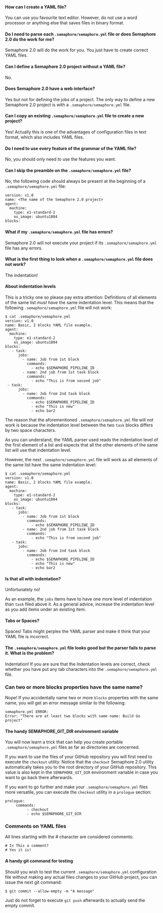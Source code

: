 #### How can I create a YAML file?

You can use you favourite text editor. However, do not use a word
processor or anything else that saves files in binary format.

#### Do I need to parse each `.semaphore/semaphore.yml` file or does Semaphore 2.0 do the work for me?

Semaphore 2.0 will do the work for you. You just have to create correct
YAML files.

#### Can I define a Semaphore 2.0 project without a YAML file?

No.

#### Does Semaphore 2.0 have a web interface?

Yes but not for defining the jobs of a project. The only way to define a
new Semaphore 2.0 project is with a `.semaphore/semaphore.yml` file.

#### Can I copy an existing `.semaphore/semaphore.yml` file to create a new project?

Yes! Actually this is one of the advantages of configuration files in
text format, which also includes YAML files.

#### Do I need to use every feature of the grammar of the YAML file?

No, you should only need to use the features you want.

#### Can I skip the preamble on the `.semaphore/semaphore.yml` file?

No, the following code should always be present at the beginning of a
`.semaphore/semaphore.yml` file:

    version: v1.0
    name: <The name of the Semaphore 2.0 project>
    agent:
      machine:
        type: e1-standard-2
        os_image: ubuntu1804
    blocks:

#### What if my `.semaphore/semaphore.yml` file has errors?

Semaphore 2.0 will not execute your project if its
`.semaphore/semaphore.yml` file has any errors.

####  What is the first thing to look when a `.semaphore/semaphore.yml` file does not work?

The indentation!

#### About indentation levels

This is a tricky one so please pay extra attention: Definitions of all
elements of the same list *must have* the same indentation level. This
means that the following `.semaphore/semaphore.yml` file will not work:

    $ cat .semaphore/semaphore.yml
    version: v1.0
    name: Basic, 2 blocks YAML file example.
    agent:
      machine:
        type: e1-standard-2
        os_image: ubuntu1804
    blocks:
       - task:
          jobs:
            - name: Job from 1st block
              commands:
                - echo $SEMAPHORE_PIPELINE_ID
            - name: 2nd job from 1st task block
              commands:
                - echo "This is from second job"
     - task:
          jobs:
            - name: Job from 2nd task block
              commands:
                - echo $SEMAPHORE_PIPELINE_ID
                - echo "This is new"
                - echo bar2

The reason that the aforementioned `.semaphore/semaphore.yml` file will
not work is because the indentation level between the two `task` blocks
differs by two space characters.

As you can understand, the YAML parser used reads the indentation level
of the first element of a list and expects that all the other elements
of the same list will use that indentation level.

However, the next `.semaphore/semaphore.yml` file will work as all
elements of the same list have the same indentation level:

    $ cat .semaphore/semaphore.yml
    version: v1.0
    name: Basic, 2 blocks YAML file example.
    agent:
      machine:
        type: e1-standard-2
        os_image: ubuntu1804
    blocks:
       - task:
          jobs:
            - name: Job from 1st block
              commands:
                - echo $SEMAPHORE_PIPELINE_ID
            - name: 2nd job from 1st task block
              commands:
                - echo "This is from second job"
       - task:
          jobs:
            - name: Job from 2nd task block
              commands:
                - echo $SEMAPHORE_PIPELINE_ID
                - echo "This is new"
                - echo bar2

#### Is that all with indentation?

Unfortunately no!

As an example, the `jobs` items have to have one more level of
indentation than `task` filed above it. As a general advice, increase
the indentation level as you add items under an existing item.

#### Tabs or Spaces?

Spaces! Tabs might perplex the YAML parser and make it think that your
YAML file is incorrect.

#### The `.semaphore/semaphore.yml` file looks good but the parser fails to parse it. What is the problem?

Indentation! If you are sure that the Indentation levels are correct,
check whether you have put any tab characters into the
`.semaphore/semaphore.yml` file.

### Can two or more blocks properties have the same name?

Nope! If you accidentally name two or more `blocks` properties with the
same name, you will get an error message similar to the following:

    semaphore.yml ERROR:
    Error: "There are at least two blocks with same name: Build Go project"

#### The handy SEMAPHORE\_GIT\_DIR environment variable

You will now learn a trick that can help you create portable
`.semaphore/semaphore.yml` files as far as directories are concerned.

If you want to use the files of your GitHub repository you will first
need to execute the `checkout` utility. Notice that the `checkout`
Semaphore 2.0 utility automatically takes you to the root directory of
your GitHub repository. This value is also kept in the
`SEMAPHORE_GIT_DIR` environment variable in case you want to go back
there afterwards.

If you want to go further and make your `.semaphore/semaphore.yml` files
more versatile, you can execute the `checkout` utility in a `prologue`
section:

    prologue:
         commands:
              - checkout
              - echo $SEMAPHORE_GIT_DIR

###  Comments on YAML files

All lines starting with the # character are considered comments:

    # Is This a comment?
    # Yes it is!

#### A handy git command for testing

Should you wish to test the current `.semaphore/semaphore.yml`
configuration file without making any actual files changes to your
GitHub project, you can issue the next git command:

    $ git commit --allow-empty -m "A message"

Just do not forget to execute `git push` afterwards to actually send the
empty commit.

